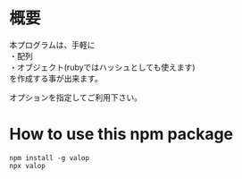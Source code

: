 # 概要

本プログラムは、手軽に  
・配列  
・オブジェクト(rubyではハッシュとしても使えます)  
を作成する事が出来ます。  
  
オプションを指定してご利用下さい。  

# How to use this npm package

```
npm install -g valop
npx valop
```